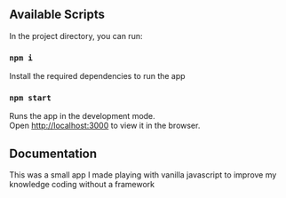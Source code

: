 ## Available Scripts

In the project directory, you can run:

### `npm i`

Install the required dependencies to run the app

### `npm start`

Runs the app in the development mode.<br />
Open [http://localhost:3000](http://localhost:3000) to view it in the browser.

## Documentation

This was a small app I made playing with vanilla javascript to improve my knowledge coding without a framework
